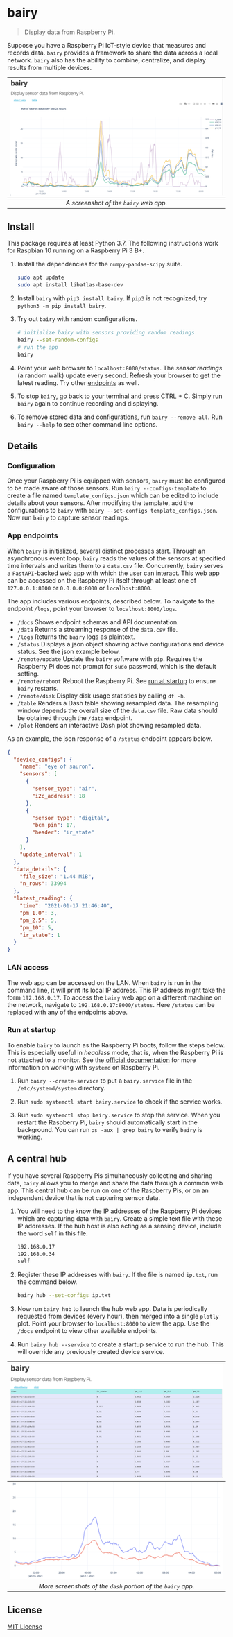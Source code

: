 # bairy

> Display data from Raspberry Pi.

Suppose you have a Raspberry Pi IoT-style device that measures and records data. `bairy` provides a framework to share the data across a local network. `bairy` also has the ability to combine, centralize, and display results from multiple devices.

|  ![bairy app](screenshots/bairy1.png)  |
| :------------------------------------: |
| _A screenshot of the `bairy` web app._ |

## Install

This package requires at least Python 3.7. The following instructions work for Raspbian 10 running on a Raspberry Pi 3 B+.

1. Install the dependencies for the `numpy`-`pandas`-`scipy` suite.

   ```sh
   sudo apt update
   sudo apt install libatlas-base-dev
   ```

1. Install `bairy` with `pip3 install bairy`. If `pip3` is not recognized, try `python3 -m pip install bairy`.

1. Try out `bairy` with random configurations.

   ```sh
   # initialize bairy with sensors providing random readings
   bairy --set-random-configs
   # run the app
   bairy
   ```

1. Point your web browser to `localhost:8000/status`. The _sensor readings_ (a random walk) update every second. Refresh your browser to get the latest reading. Try other [endpoints](#app-endpoints) as well.

1. To stop `bairy`, go back to your terminal and press CTRL + C. Simply run `bairy` again to continue recording and displaying.

1. To remove stored data and configurations, run `bairy --remove all`. Run `bairy --help` to see other command line options.

## Details

### Configuration

Once your Raspberry Pi is equipped with sensors, `bairy` must be configured to be made aware of those sensors. Run `bairy --configs-template` to create a file named `template_configs.json` which can be edited to include details about your sensors. After modifying the template, add the configurations to `bairy` with `bairy --set-configs template_configs.json`. Now run `bairy` to capture sensor readings.

### App endpoints

When `bairy` is initialized, several distinct processes start. Through an asynchronous event loop, `bairy` reads the values of the sensors at specified time intervals and writes them to a `data.csv` file. Concurrently, `bairy` serves a `FastAPI`-backed web app with which the user can interact. This web app can be accessed on the Raspberry Pi itself through at least one of `127.0.0.1:8000` or `0.0.0.0:8000` or `localhost:8000`.

The app includes various endpoints, described below. To navigate to the endpoint `/logs`, point your browser to `localhost:8000/logs`.

- `/docs` Shows endpoint schemas and API documentation.
- `/data` Returns a streaming response of the `data.csv` file.
- `/logs` Returns the `bairy` logs as plaintext.
- `/status` Displays a json object showing active configurations and device status. See the json example below.
- `/remote/update` Update the `bairy` software with `pip`. Requires the Raspberry Pi does not prompt for `sudo` password, which is the default setting.
- `/remote/reboot` Reboot the Raspberry Pi. See [run at startup](#run-at-startup) to ensure `bairy` restarts.
- `/remote/disk` Display disk usage statistics by calling `df -h`.
- `/table` Renders a Dash table showing resampled data. The resampling window depends the overall size of the `data.csv` file. Raw data should be obtained through the `/data` endpoint.
- `/plot` Renders an interactive Dash plot showing resampled data.

As an example, the json response of a `/status` endpoint appears below.

```json
{
  "device_configs": {
    "name": "eye of sauron",
    "sensors": [
      {
        "sensor_type": "air",
        "i2c_address": 18
      },
      {
        "sensor_type": "digital",
        "bcm_pin": 17,
        "header": "ir_state"
      }
    ],
    "update_interval": 1
  },
  "data_details": {
    "file_size": "1.44 MiB",
    "n_rows": 33994
  },
  "latest_reading": {
    "time": "2021-01-17 21:46:40",
    "pm_1.0": 3,
    "pm_2.5": 5,
    "pm_10": 5,
    "ir_state": 1
  }
}
```

### LAN access

The web app can be accessed on the LAN. When `bairy` is run in the command line, it will print its local IP address. This IP address might take the form `192.168.0.17`. To access the `bairy` web app on a different machine on the network, navigate to `192.168.0.17:8000/status`. Here `/status` can be replaced with any of the endpoints above.

### Run at startup

To enable `bairy` to launch as the Raspberry Pi boots, follow the steps below. This is especially useful in _headless_ mode, that is, when the Raspberry Pi is not attached to a monitor. See the [official documentation](https://www.raspberrypi.org/documentation/linux/usage/systemd.md) for more information on working with `systemd` on Raspberry Pi.

1. Run `bairy --create-service` to put a `bairy.service` file in the `/etc/systemd/system` directory.

1. Run `sudo systemctl start bairy.service` to check if the service works.

1. Run `sudo systemctl stop bairy.service` to stop the service. When you restart the Raspberry Pi, `bairy` should automatically start in the background. You can run `ps -aux | grep bairy` to verify `bairy` is working.

## A central hub

If you have several Raspberry Pis simultaneously collecting and sharing data, `bairy` allows you to merge and share the data through a common web app. This central hub can be run on one of the Raspberry Pis, or on an independent device that is not capturing sensor data.

1. You will need to the know the IP addresses of the Raspberry Pi devices which are capturing data with `bairy`. Create a simple text file with these IP addresses. If the hub host is also acting as a sensing device, include the word `self` in this file.

   ```txt
   192.168.0.17
   192.168.0.34
   self
   ```

1. Register these IP addresses with `bairy`. If the file is named `ip.txt`, run the command below.

   ```sh
   bairy hub --set-configs ip.txt
   ```

1. Now run `bairy hub` to launch the hub web app. Data is periodically requested from devices (every hour), then merged into a single `plotly` plot. Point your browser to `localhost:8000` to view the app. Use the `/docs` endpoint to view other available endpoints.

1. Run `bairy hub --service` to create a startup service to run the hub. This will override any previously created device service.

|             ![bairy app](screenshots/bairy2.png)             |
| :----------------------------------------------------------: |
|             ![bairy app](screenshots/bairy3.png)             |
| _More screenshots of the `dash` portion of the `bairy` app._ |

## License

[MIT License](LICENSE.md)
